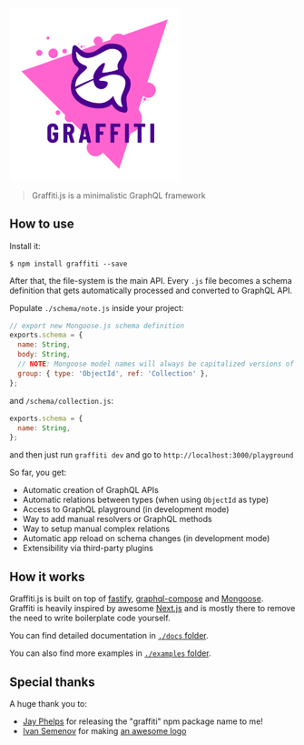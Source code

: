 <img alt="Exoframe" src="./logo/svg/splash.svg" width="300">

> Graffiti.js is a minimalistic GraphQL framework

## How to use

Install it:

```
$ npm install graffiti --save
```

After that, the file-system is the main API. Every `.js` file becomes a schema definition that gets automatically processed and converted to GraphQL API.

Populate `./schema/note.js` inside your project:

```js
// export new Mongoose.js schema definition
exports.schema = {
  name: String,
  body: String,
  // NOTE: Mongoose model names will always be capitalized versions of your filenames
  group: { type: 'ObjectId', ref: 'Collection' },
};
```

and `/schema/collection.js`:

```js
exports.schema = {
  name: String,
};
```

and then just run `graffiti dev` and go to `http://localhost:3000/playground`

So far, you get:

- Automatic creation of GraphQL APIs
- Automatic relations between types (when using `ObjectId` as type)
- Access to GraphQL playground (in development mode)
- Way to add manual resolvers or GraphQL methods
- Way to setup manual complex relations
- Automatic app reload on schema changes (in development mode)
- Extensibility via third-party plugins

## How it works

Graffiti.js is built on top of [fastify](https://www.fastify.io/), [graphql-compose](https://graphql-compose.github.io/) and [Mongoose](https://mongoosejs.com/).  
Graffiti is heavily inspired by awesome [Next.js](https://nextjs.org/) and is mostly there to remove the need to write boilerplate code yourself.

You can find detailed documentation in [`./docs` folder](./docs/README.md).

You can also find more examples in [`./examples` folder](./examples).

## Special thanks

A huge thank you to:

- [Jay Phelps](https://github.com/jayphelps) for releasing the "graffiti" npm package name to me!
- [Ivan Semenov](https://www.behance.net/ivan_semenov) for making [an awesome logo](./logo/README.md)
